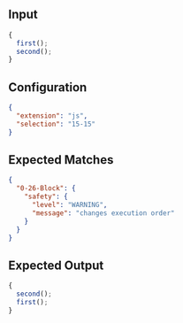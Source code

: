 
## Input
```javascript input
{
  first();
  second();
}
```

## Configuration
```json configuration
{
  "extension": "js",
  "selection": "15-15"
}
```

## Expected Matches
```json expected matches
{
  "0-26-Block": {
    "safety": {
      "level": "WARNING",
      "message": "changes execution order"
    }
  }
}
```

## Expected Output
```javascript expected output
{
  second();
  first();
}
```
